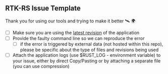 ##  RTK-RS Issue Template

Thank you for using our tools and trying to make it better 🛰️ 🌍

- [ ] Make sure you are using the [latest revision](https://github.com/rtk-rs/rt-navi/releases) of the application
- [ ] Provide the faulty command line so we can reproduce the error
  - [ ] if the error is triggered by external data (not hosted within this repo), please be specific about the type of files and revisions being used
- [ ] Attach the application logs (use $RUST_LOG - environment variable) to your issue, either by direct Copy/Pasting
       or by attaching a separate file (you can use compression)
